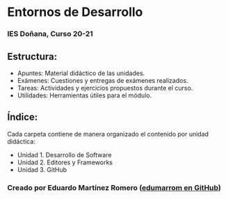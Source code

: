 # Entornos de Desarrollo
### IES Doñana, Curso 20-21

## Estructura:
- Apuntes: Material didáctico de las unidades.
- Exámenes: Cuestiones y entregas de exámenes realizados.
- Tareas: Actividades y ejercicios propuestos durante el curso.
- Utilidades: Herramientas útiles para el módulo.

## Índice:
Cada carpeta contiene de manera organizado el contenido por unidad didáctica:

- Unidad 1. Desarrollo de Software
- Unidad 2. Editores y Frameworks
- Unidad 3. GitHub

### Creado por Eduardo Martínez Romero ([edumarrom en GitHub](https://github.com/edumarrom))
